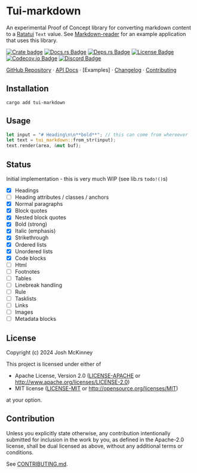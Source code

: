 # Tui-markdown

An experimental Proof of Concept library for converting markdown content to a [Ratatui] `Text`
value. See [Markdown-reader] for an example application that uses this library.

[![Crate badge]][tui-markdown]
[![Docs.rs Badge]][API Docs]
[![Deps.rs Badge]][Dependency Status]
[![License Badge]](../LICENSE-MIT)
[![Codecov.io Badge]][Code Coverage]
[![Discord Badge]][Ratatui Discord]

[GitHub Repository] · [API Docs] · [Examples] · [Changelog] · [Contributing]

## Installation

```shell
cargo add tui-markdown
```

## Usage

```rust
let input = "# Heading\n\n**bold**"; // this can come from whereever
let text = tui_markdown::from_str(input);
text.render(area, &mut buf);
```

## Status

Initial implementation - this is very much WIP (see lib.rs `todo!()`s)

- [x] Headings
- [ ] Heading attributes / classes / anchors
- [x] Normal paragraphs
- [x] Block quotes
- [x] Nested block quotes
- [x] Bold (strong)
- [x] Italic (emphasis)
- [x] Strikethrough
- [x] Ordered lists
- [x] Unordered lists
- [x] Code blocks
- [ ] Html
- [ ] Footnotes
- [ ] Tables
- [ ] Linebreak handling
- [ ] Rule
- [ ] Tasklists
- [ ] Links
- [ ] Images
- [ ] Metadata blocks

## License

Copyright (c) 2024 Josh McKinney

This project is licensed under either of

- Apache License, Version 2.0
   ([LICENSE-APACHE](../LICENSE-APACHE) or <http://www.apache.org/licenses/LICENSE-2.0>)
- MIT license
   ([LICENSE-MIT](../LICENSE-MIT) or <http://opensource.org/licenses/MIT>)

at your option.

## Contribution

Unless you explicitly state otherwise, any contribution intentionally submitted
for inclusion in the work by you, as defined in the Apache-2.0 license, shall be
dual licensed as above, without any additional terms or conditions.

See [CONTRIBUTING.md](../CONTRIBUTING.md).

[tui-markdown]: https://crates.io/crates/tui-markdown
[markdown-reader]: https://crates.io/crates/markdown-reader
[Ratatui]: https://crates.io/crates/ratatui

[Crate badge]: https://img.shields.io/crates/v/tui-markdown?logo=rust&style=for-the-badge
[Docs.rs Badge]: https://img.shields.io/docsrs/tui-markdown?logo=rust&style=for-the-badge
[Deps.rs Badge]: https://deps.rs/repo/github/joshka/tui-markdown/status.svg?path=tui-markdown&style=for-the-badge
[License Badge]: https://img.shields.io/crates/l/tui-markdown?style=for-the-badge
[Codecov.io Badge]: https://img.shields.io/codecov/c/github/joshka/tui-markdown?logo=codecov&style=for-the-badge&token=BAQ8SOKEST
[Discord Badge]: https://img.shields.io/discord/1070692720437383208?label=ratatui+discord&logo=discord&style=for-the-badge

[API Docs]: https://docs.rs/crate/tui-markdown/
[Dependency Status]: https://deps.rs/crate/tui-markdown
[Code Coverage]: https://app.codecov.io/gh/joshka/tui-markdown
[Ratatui Discord]: https://discord.gg/pMCEU9hNEj

[GitHub Repository]: https://github.com/joshka/tui-markdown
[Changelog]: https://github.com/joshka/tui-markdown/blob/main/tui-markdown/CHANGELOG.md
[Contributing]: https://github.com/joshka/tui-markdown/blob/main/CONTRIBUTING.md
